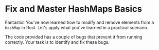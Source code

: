 # Fix and Master HashMaps Basics

Fantastic! You've now learned how to modify and remove elements from a `HashMap` in Rust. Let's apply what you've learned in a practical scenario.

The code provided has a couple of bugs that prevent it from running correctly. Your task is to identify and fix these bugs.